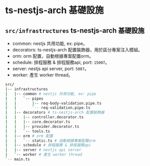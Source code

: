 ts-nestjs-arch 基礎設施
===

## `src/infrastructures` ts-nestjs-arch 基礎設施
- common: nestjs 共用功能, ex: pipe。
- decorators: ts-nestjs-arch 配置裝飾器，用於區分專案注入模組。
- orm: orm 配置，自動根據專案配置orm。
- schedule: 排程服務 & 排程服務api, port: `15007`。
- server: nestjs api server, port: `5007`。
- worker: 產生 worker thread。


```sh
src/
|-- infrastructures
|   |-- common # nestjs 共用功能, ex: pipe
|   |   `-- pipes
|   |       |-- req-body-validation.pipe.ts
|   |       `-- req-validation.pipe.ts
|   |-- decorators # ts-nestjs-arch 配置裝飾器
|   |   |-- controller.decorator.ts
|   |   |-- core.decorator.ts
|   |   |-- provider.decorator.ts
|   |   `-- tools.ts
|   |-- orm # orm 配置
|   |   `-- static.ts # 自動根據專案配置orm
|   |-- schedule # 排程服務 & 排程服務api
|   |-- server # nestjs api server
|   `-- worker # 產生 worker thread
`-- main.ts
```

